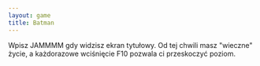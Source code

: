 ```yaml
---
layout: game
title: Batman
---
```


Wpisz JAMMMM gdy widzisz ekran tytułowy. Od tej chwili masz 
"wieczne"
życie, a każdorazowe wciśnięcie F10 pozwala ci przeskoczyć 
poziom.
